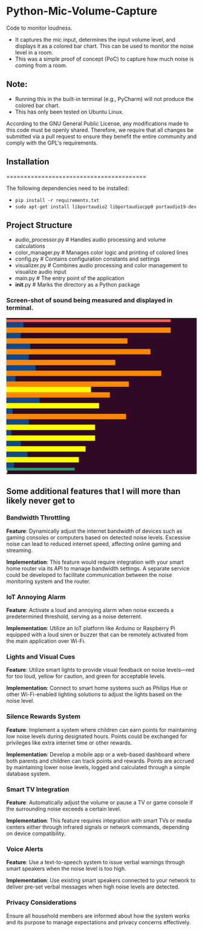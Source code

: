 # Python-Mic-Volume-Capture

Code to monitor loudness.
* It captures the mic input, determines the input volume level, and displays it as a colored bar chart. This can be used to monitor the noise level in a room.
* This was a simple proof of concept (PoC) to capture how much noise is coming from a room.

**Note:**
--------
* Running this in the built-in terminal (e.g., PyCharm) will not produce the colored bar chart.
* This has only been tested on Ubuntu Linux.

According to the GNU General Public License, any modifications made to this code must be openly shared. Therefore, we require that all changes be submitted via a pull request to ensure they benefit the entire community and comply with the GPL's requirements.

## Installation
========================================

The following dependencies need to be installed:

* `pip install -r requirements.txt`
* `sudo apt-get install libportaudio2 libportaudiocpp0 portaudio19-dev`

## Project Structure

- audio_processor.py   # Handles audio processing and volume calculations
- color_manager.py     # Manages color logic and printing of colored lines
- config.py            # Contains configuration constants and settings
- visualizer.py        # Combines audio processing and color management to visualize audio input
- main.py              # The entry point of the application
- __init__.py          # Marks the directory as a Python package


### Screen-shot of sound being measured and displayed in terminal.

![My Image](screen.png)

## Some additional features that I will more than likely never get to

### Bandwidth Throttling
**Feature**: Dynamically adjust the internet bandwidth of devices such as gaming consoles or computers based on detected noise levels. Excessive noise can lead to reduced internet speed, affecting online gaming and streaming.

**Implementation**: This feature would require integration with your smart home router via its API to manage bandwidth settings. A separate service could be developed to facilitate communication between the noise monitoring system and the router.

### IoT Annoying Alarm
**Feature**: Activate a loud and annoying alarm when noise exceeds a predetermined threshold, serving as a noise deterrent.

**Implementation**: Utilize an IoT platform like Arduino or Raspberry Pi equipped with a loud siren or buzzer that can be remotely activated from the main application over Wi-Fi.

### Lights and Visual Cues
**Feature**: Utilize smart lights to provide visual feedback on noise levels—red for too loud, yellow for caution, and green for acceptable levels.

**Implementation**: Connect to smart home systems such as Philips Hue or other Wi-Fi-enabled lighting solutions to adjust the lights based on the noise level.

### Silence Rewards System
**Feature**: Implement a system where children can earn points for maintaining low noise levels during designated hours. Points could be exchanged for privileges like extra internet time or other rewards.

**Implementation**: Develop a mobile app or a web-based dashboard where both parents and children can track points and rewards. Points are accrued by maintaining lower noise levels, logged and calculated through a simple database system.

### Smart TV Integration
**Feature**: Automatically adjust the volume or pause a TV or game console if the surrounding noise exceeds a certain level.

**Implementation**: This feature requires integration with smart TVs or media centers either through infrared signals or network commands, depending on device compatibility.

### Voice Alerts
**Feature**: Use a text-to-speech system to issue verbal warnings through smart speakers when the noise level is too high.

**Implementation**: Use existing smart speakers connected to your network to deliver pre-set verbal messages when high noise levels are detected.

### Privacy Considerations
Ensure all household members are informed about how the system works and its purpose to manage expectations and privacy concerns effectively.

